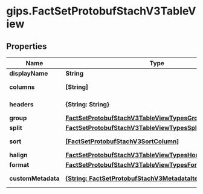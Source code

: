 # gips.FactSetProtobufStachV3TableView

## Properties

Name | Type | Description | Notes
------------ | ------------- | ------------- | -------------
**displayName** | **String** |  | [optional] 
**columns** | **[String]** |  | [optional] [readonly] 
**headers** | **{String: String}** |  | [optional] [readonly] 
**group** | [**FactSetProtobufStachV3TableViewTypesGroup**](FactSetProtobufStachV3TableViewTypesGroup.md) |  | [optional] 
**split** | [**FactSetProtobufStachV3TableViewTypesSplit**](FactSetProtobufStachV3TableViewTypesSplit.md) |  | [optional] 
**sort** | [**[FactSetProtobufStachV3SortColumn]**](FactSetProtobufStachV3SortColumn.md) |  | [optional] [readonly] 
**halign** | [**FactSetProtobufStachV3TableViewTypesHorizontalAlignment**](FactSetProtobufStachV3TableViewTypesHorizontalAlignment.md) |  | [optional] 
**format** | [**FactSetProtobufStachV3TableViewTypesFormat**](FactSetProtobufStachV3TableViewTypesFormat.md) |  | [optional] 
**customMetadata** | [**{String: FactSetProtobufStachV3MetadataItem}**](FactSetProtobufStachV3MetadataItem.md) |  | [optional] [readonly] 


